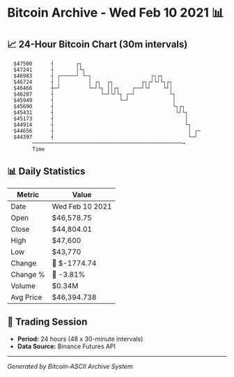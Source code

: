 # Bitcoin Archive - Wed Feb 10 2021 📊

## 📈 24-Hour Bitcoin Chart (30m intervals)

```
  $47500      ┤       ┌┐                                       
  $47241      ┤       │└┐                                      
  $46983      ┤ ┌─────┘ └─┐                   ┌┐┌┐             
  $46724      ┤ │         │ ┌┐  ┌┐         ┌┐┌┘└┘└┐┌┐          
  $46466      ┼─┘         └─┘└┐ ││┌┐    ┌──┘└┘    └┘│          
  $46207      ┤               └─┘└┘└┐ ┌─┘           └┐         
  $45949      ┤                     └─┘              │         
  $45690      ┤                                      └┐┌┐      
  $45431      ┤                                       └┘└┐     
  $45173      ┤                                          │     
  $44914      ┤                                          └┐    
  $44656      ┤                                           │ ┌─ 
  $44397      ┤                                           └─┘  
        ────────────────────────────────────────────────→
        Time
```

## 📊 Daily Statistics

| Metric | Value |
|--------|-------|
| Date | Wed Feb 10 2021 |
| Open | $46,578.75 |
| Close | $44,804.01 |
| High | $47,600 |
| Low | $43,770 |
| Change | 🔴 $-1774.74 |
| Change % | 🔴 -3.81% |
| Volume | $0.34M |
| Avg Price | $46,394.738 |

## 📅 Trading Session

- **Period:** 24 hours (48 x 30-minute intervals)
- **Data Source:** Binance Futures API

---
*Generated by Bitcoin-ASCII Archive System*
